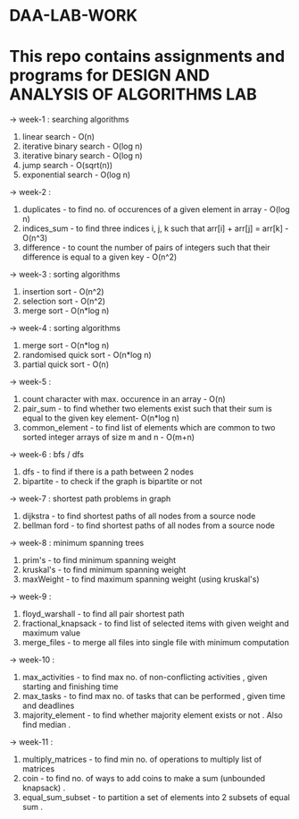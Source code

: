 # DAA-LAB-WORK
# This repo contains assignments and programs for DESIGN AND ANALYSIS OF ALGORITHMS LAB

-> week-1 : searching algorithms
1. linear search - O(n)
2. iterative binary search - O(log n)
3. iterative binary search - O(log n)
4. jump search - O(sqrt(n))
5. exponential search - O(log n)

-> week-2 :
1. duplicates - to find no. of occurences of a given element in array - O(log n)
2. indices_sum - to find three indices i, j, k such that arr[i] + arr[j] = arr[k] - O(n^3)
3. difference - to count the number of pairs of integers such that their difference is           equal to a given key - O(n^2)

-> week-3 : sorting algorithms
1. insertion sort - O(n^2)
2. selection sort - O(n^2)
3. merge sort - O(n*log n)
      
-> week-4 : sorting algorithms
1. merge sort - O(n*log n)
2. randomised quick sort - O(n*log n)
3. partial quick sort - O(n)
        
-> week-5 :
1. count character with max. occurence in an array - O(n)
2. pair_sum - to find whether two elements exist such that their sum is equal to the given       key element- O(n*log n)
3. common_element - to find list of elements which are common to two sorted integer arrays        of size m and n - O(m+n)
      
-> week-6 : bfs / dfs
1. dfs - to find if there is a path between 2 nodes
2. bipartite - to check if the graph is bipartite or not
      
-> week-7 : shortest path problems in graph
1. dijkstra - to find shortest paths of all nodes from a source node
2. bellman ford - to find shortest paths of all nodes from a source node

-> week-8 : minimum spanning trees
1. prim's - to find minimum spanning weight
2. kruskal's - to find minimum spanning weight
3. maxWeight - to find maximum spanning weight (using kruskal's)

-> week-9 :
1. floyd_warshall - to find all pair shortest path
2. fractional_knapsack - to find list of selected items with given weight and maximum           value
3. merge_files - to merge all files into single file with minimum computation

-> week-10 :
1. max_activities - to find max no. of non-conflicting activities , given starting and              finishing time
2. max_tasks - to find max no. of tasks that can be performed , given time and deadlines
3. majority_element - to find whether majority element exists or not . Also find median .

-> week-11 :
1. multiply_matrices - to find min no. of operations to multiply list of matrices
2. coin - to find no. of ways to add coins to make a sum (unbounded knapsack) .
3. equal_sum_subset - to partition a set of elements into 2 subsets of equal sum .


